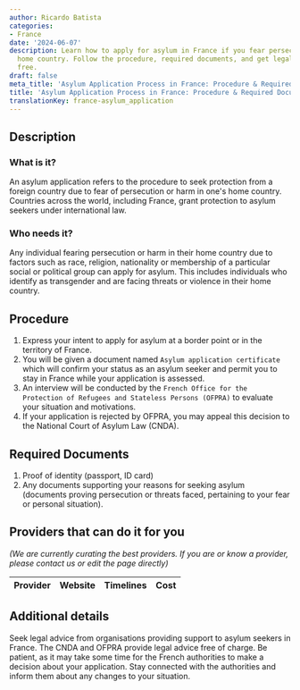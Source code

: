 ```yaml
---
author: Ricardo Batista
categories:
- France
date: '2024-06-07'
description: Learn how to apply for asylum in France if you fear persecution in your
  home country. Follow the procedure, required documents, and get legal advice for
  free.
draft: false
meta_title: 'Asylum Application Process in France: Procedure & Required Documents'
title: 'Asylum Application Process in France: Procedure & Required Documents'
translationKey: france-asylum_application
---
```



## Description
### What is it?
An asylum application refers to the procedure to seek protection from a foreign country due to fear of persecution or harm in one's home country. Countries across the world, including France, grant protection to asylum seekers under international law.

### Who needs it?
Any individual fearing persecution or harm in their home country due to factors such as race, religion, nationality or membership of a particular social or political group can apply for asylum. This includes individuals who identify as transgender and are facing threats or violence in their home country.

## Procedure
1. Express your intent to apply for asylum at a border point or in the territory of France.
2. You will be given a document named `Asylum application certificate` which will confirm your status as an asylum seeker and permit you to stay in France while your application is assessed.
3. An interview will be conducted by the `French Office for the Protection of Refugees and Stateless Persons (OFPRA)` to evaluate your situation and motivations.
4. If your application is rejected by OFPRA, you may appeal this decision to the National Court of Asylum Law (CNDA).

## Required Documents
1. Proof of identity (passport, ID card)
2. Any documents supporting your reasons for seeking asylum (documents proving persecution or threats faced, pertaining to your fear or personal situation).

## Providers that can do it for you

_(We are currently curating the best providers. If you are or know a provider, please contact us or edit the page directly)_

| Provider        |     Website     |     Timelines    |       Cost      |
| --------------- | --------------- |  :-------------: | :-------------: |

## Additional details
Seek legal advice from organisations providing support to asylum seekers in France. The CNDA and OFPRA provide legal advice free of charge. Be patient, as it may take some time for the French authorities to make a decision about your application. Stay connected with the authorities and inform them about any changes to your situation.
